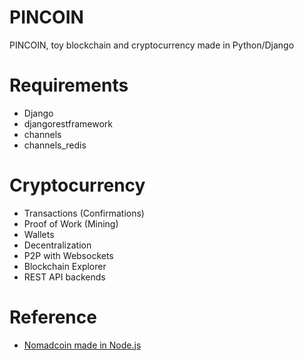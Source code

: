 # PINCOIN

PINCOIN, toy blockchain and cryptocurrency made in Python/Django 

# Requirements

* Django
* djangorestframework
* channels
* channels_redis

# Cryptocurrency
* Transactions (Confirmations)
* Proof of Work (Mining)
* Wallets
* Decentralization
* P2P with Websockets
* Blockchain Explorer
* REST API backends

# Reference

* [Nomadcoin made in Node.js](https://github.com/nomadcoders/nomadcoin/tree/master/src)
